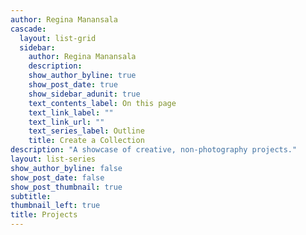 ```yaml
---
author: Regina Manansala
cascade:
  layout: list-grid
  sidebar:
    author: Regina Manansala
    description: 
    show_author_byline: true
    show_post_date: true
    show_sidebar_adunit: true
    text_contents_label: On this page
    text_link_label: ""
    text_link_url: ""
    text_series_label: Outline
    title: Create a Collection
description: "A showcase of creative, non-photography projects."
layout: list-series
show_author_byline: false
show_post_date: false
show_post_thumbnail: true
subtitle: 
thumbnail_left: true
title: Projects
---
```

